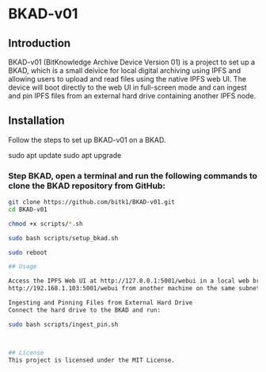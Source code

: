 # BKAD-v01

## Introduction
BKAD-v01 (BitKnowledge Archive Device Version 01) is a project to set up a BKAD, which is a small deivice for local digital archiving using IPFS and allowing users to upload and read files using the native IPFS web UI. The device will boot directly to the web UI in full-screen mode and can ingest and pin IPFS files from an external hard drive containing another IPFS node.

## Installation
Follow the steps to set up BKAD-v01 on a BKAD.

sudo apt update
sudo apt upgrade 

### Step BKAD, open a terminal and run the following commands to clone the BKAD repository from GitHub:
```bash
git clone https://github.com/bitk1/BKAD-v01.git
cd BKAD-v01

chmod +x scripts/*.sh

sudo bash scripts/setup_bkad.sh

sudo reboot

## Usage

Access the IPFS Web UI at http://127.0.0.1:5001/webui in a local web browser or
http://192.168.1.103:5001/webui from another machine on the same subnet (replace with actual ip address). 

Ingesting and Pinning Files from External Hard Drive
Connect the hard drive to the BKAD and run:

sudo bash scripts/ingest_pin.sh



## License
This project is licensed under the MIT License.


